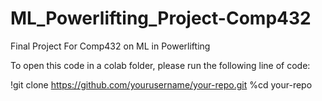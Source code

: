 # ML_Powerlifting_Project-Comp432
Final Project For Comp432 on ML in Powerlifting

To open this code in a colab folder, please run the following line of code:

!git clone https://github.com/yourusername/your-repo.git
%cd your-repo

